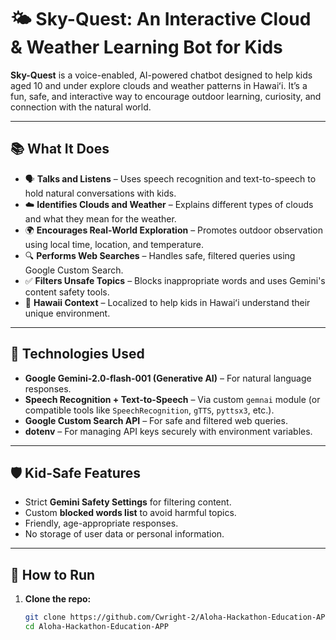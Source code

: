 # 🌤️ Sky-Quest: An Interactive Cloud & Weather Learning Bot for Kids

**Sky-Quest** is a voice-enabled, AI-powered chatbot designed to help kids aged 10 and under explore clouds and weather patterns in Hawaiʻi. It’s a fun, safe, and interactive way to encourage outdoor learning, curiosity, and connection with the natural world.

---

## 📚 What It Does

- 🗣️ **Talks and Listens** – Uses speech recognition and text-to-speech to hold natural conversations with kids.
- ☁️ **Identifies Clouds and Weather** – Explains different types of clouds and what they mean for the weather.
- 🌍 **Encourages Real-World Exploration** – Promotes outdoor observation using local time, location, and temperature.
- 🔍 **Performs Web Searches** – Handles safe, filtered queries using Google Custom Search.
- ✅ **Filters Unsafe Topics** – Blocks inappropriate words and uses Gemini's content safety tools.
- 🌈 **Hawaii Context** – Localized to help kids in Hawaiʻi understand their unique environment.

---

## 🚀 Technologies Used

- **Google Gemini-2.0-flash-001 (Generative AI)** – For natural language responses.
- **Speech Recognition + Text-to-Speech** – Via custom `gemnai` module (or compatible tools like `SpeechRecognition`, `gTTS`, `pyttsx3`, etc.).
- **Google Custom Search API** – For safe and filtered web queries.
- **dotenv** – For managing API keys securely with environment variables.

---

## 🛡️ Kid-Safe Features

- Strict **Gemini Safety Settings** for filtering content.
- Custom **blocked words list** to avoid harmful topics.
- Friendly, age-appropriate responses.
- No storage of user data or personal information.


---

## 🔧 How to Run

1. **Clone the repo:**

   ```bash
   git clone https://github.com/Cwright-2/Aloha-Hackathon-Education-APP.git
   cd Aloha-Hackathon-Education-APP
